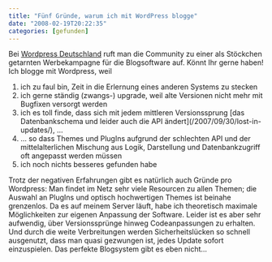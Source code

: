 ```yaml
---
title: "Fünf Gründe, warum ich mit WordPress blogge"
date: "2008-02-19T20:22:35"
categories: [gefunden]
---
```


Bei [Wordpress Deutschland](http://blog.wordpress-deutschland.org/2008/02/19/fuenf-gute-gruende-warum-du-mit-wordpress-bloggst.html) ruft man die Community zu einer als Stöckchen getarnten Werbekampagne für die Blogsoftware auf. Könnt Ihr gerne haben! Ich blogge mit Wordpress, weil

<ol>
<li>ich zu faul bin, Zeit in die Erlernung eines anderen Systems zu stecken</li>
<li>ich gerne ständig (zwangs-) upgrade, weil alte Versionen nicht mehr mit Bugfixen versorgt werden</li>
<li>ich es toll finde, dass sich mit jedem mittleren Versionssprung [das Datenbankschema und leider auch die API ändert](/2007/09/30/lost-in-updates/), ...</li>
<li>... so dass Themes und PlugIns aufgrund der schlechten API und der mittelalterlichen Mischung aus Logik, Darstellung und Datenbankzugriff oft angepasst werden müssen</li>
<li>ich noch nichts besseres gefunden habe</li>
</ol>

Trotz der negativen Erfahrungen gibt es natürlich auch Gründe pro Wordpress: Man findet im Netz sehr viele Resourcen zu allen Themen; die Auswahl an PlugIns und optisch hochwertigen Themes ist beinahe grenzenlos. Da es auf meinem Server läuft, habe ich theoretisch maximale Möglichkeiten zur eigenen Anpassung der Software. Leider ist es aber sehr aufwendig, über Versionssprünge hinweg Codeanpassungen zu erhalten. Und durch die weite Verbreitungen werden Sicherheitslücken so schnell ausgenutzt, dass man quasi gezwungen ist, jedes Update sofort einzuspielen. Das perfekte Blogsystem gibt es eben nicht...
